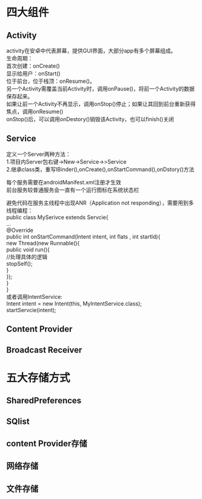# 四大组件
## Activity
activity在安卓中代表屏幕，提供GUI界面，大部分app有多个屏幕组成。  
生命周期：  
首次创建：onCreate()  
显示给用户：onStart()  
位于前台，位于栈顶：onResume()。  
另一个Activity需覆盖当前Activity时，调用onPause()，将前一个Activity的数据保存起来。  
如果让前一个Activity不再显示，调用onStop()停止；如果让其回到前台重新获得焦点，调用onResume()  
onStop()后，可以调用onDestory()销毁该Activity，也可以finish()关闭
## Service
定义一个Server两种方法：  
1.项目内Server包右键->New->Service->>Service  
2.继承class类，重写IBinder(),onCreate(),onStartCommand(),onDstory()方法

每个服务需要在androidManifest.xml注册才生效  
前台服务较普通服务会一直有一个运行图标在系统状态栏

避免代码在服务主线程中出现ANR（Application not responding），需要用到多线程编程：  
public class MySerivce extends Servcie{  
	...  
	@Override  
	public int onStartCommand(Intent intent, int flats , int startId){  
     new Thread(new Runnable(){  
			public void run(){  
				//处理具体的逻辑  
				stopSelf();  
			}  
		});  
	}  
}  
或者调用IntentService:  
Intent intent = new Intent(this, MyIntentService.class);  
startServcie(intent);
## Content Provider
## Broadcast Receiver
# 五大存储方式
## SharedPreferences
## SQlist
## content Provider存储
## 网络存储
## 文件存储
